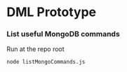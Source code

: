 # DML Prototype

### List useful MongoDB commands

Run at the repo root

```shell
node listMongoCommands.js
```
